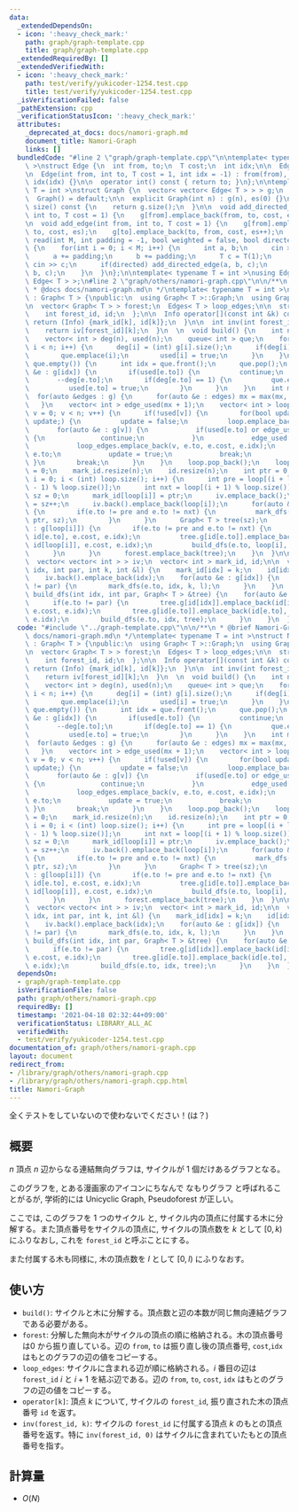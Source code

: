 ```yaml
---
data:
  _extendedDependsOn:
  - icon: ':heavy_check_mark:'
    path: graph/graph-template.cpp
    title: graph/graph-template.cpp
  _extendedRequiredBy: []
  _extendedVerifiedWith:
  - icon: ':heavy_check_mark:'
    path: test/verify/yukicoder-1254.test.cpp
    title: test/verify/yukicoder-1254.test.cpp
  _isVerificationFailed: false
  _pathExtension: cpp
  _verificationStatusIcon: ':heavy_check_mark:'
  attributes:
    _deprecated_at_docs: docs/namori-graph.md
    document_title: Namori-Graph
    links: []
  bundledCode: "#line 2 \"graph/graph-template.cpp\"\n\ntemplate< typename T = int\
    \ >\nstruct Edge {\n  int from, to;\n  T cost;\n  int idx;\n\n  Edge() = default;\n\
    \n  Edge(int from, int to, T cost = 1, int idx = -1) : from(from), to(to), cost(cost),\
    \ idx(idx) {}\n\n  operator int() const { return to; }\n};\n\ntemplate< typename\
    \ T = int >\nstruct Graph {\n  vector< vector< Edge< T > > > g;\n  int es;\n\n\
    \  Graph() = default;\n\n  explicit Graph(int n) : g(n), es(0) {}\n\n  size_t\
    \ size() const {\n    return g.size();\n  }\n\n  void add_directed_edge(int from,\
    \ int to, T cost = 1) {\n    g[from].emplace_back(from, to, cost, es++);\n  }\n\
    \n  void add_edge(int from, int to, T cost = 1) {\n    g[from].emplace_back(from,\
    \ to, cost, es);\n    g[to].emplace_back(to, from, cost, es++);\n  }\n\n  void\
    \ read(int M, int padding = -1, bool weighted = false, bool directed = false)\
    \ {\n    for(int i = 0; i < M; i++) {\n      int a, b;\n      cin >> a >> b;\n\
    \      a += padding;\n      b += padding;\n      T c = T(1);\n      if(weighted)\
    \ cin >> c;\n      if(directed) add_directed_edge(a, b, c);\n      else add_edge(a,\
    \ b, c);\n    }\n  }\n};\n\ntemplate< typename T = int >\nusing Edges = vector<\
    \ Edge< T > >;\n#line 2 \"graph/others/namori-graph.cpp\"\n\n/**\n * @brief Namori-Graph\n\
    \ * @docs docs/namori-graph.md\n */\ntemplate< typename T = int >\nstruct NamoriGraph\
    \ : Graph< T > {\npublic:\n  using Graph< T >::Graph;\n  using Graph< T >::g;\n\
    \n  vector< Graph< T > > forest;\n  Edges< T > loop_edges;\n\n  struct Info {\n\
    \    int forest_id, id;\n  };\n\n  Info operator[](const int &k) const {\n   \
    \ return (Info) {mark_id[k], id[k]};\n  }\n\n  int inv(int forest_id, int k) {\n\
    \    return iv[forest_id][k];\n  }\n  \n  void build() {\n    int n = (int) g.size();\n\
    \    vector< int > deg(n), used(n);\n    queue< int > que;\n    for(int i = 0;\
    \ i < n; i++) {\n      deg[i] = (int) g[i].size();\n      if(deg[i] == 1) {\n\
    \        que.emplace(i);\n        used[i] = true;\n      }\n    }\n    while(not\
    \ que.empty()) {\n      int idx = que.front();\n      que.pop();\n      for(auto\
    \ &e : g[idx]) {\n        if(used[e.to]) {\n          continue;\n        }\n \
    \       --deg[e.to];\n        if(deg[e.to] == 1) {\n          que.emplace(e.to);\n\
    \          used[e.to] = true;\n        }\n      }\n    }\n    int mx = 0;\n  \
    \  for(auto &edges : g) {\n      for(auto &e : edges) mx = max(mx, e.idx);\n \
    \   }\n    vector< int > edge_used(mx + 1);\n    vector< int > loop;\n    for(int\
    \ v = 0; v < n; v++) {\n      if(!used[v]) {\n        for(bool update = true;\
    \ update;) {\n          update = false;\n          loop.emplace_back(v);\n   \
    \       for(auto &e : g[v]) {\n            if(used[e.to] or edge_used[e.idx])\
    \ {\n              continue;\n            }\n            edge_used[e.idx] = true;\n\
    \            loop_edges.emplace_back(v, e.to, e.cost, e.idx);\n            v =\
    \ e.to;\n            update = true;\n            break;\n          }\n       \
    \ }\n        break;\n      }\n    }\n    loop.pop_back();\n    loop_edges.back().to\
    \ = 0;\n    mark_id.resize(n);\n    id.resize(n);\n    int ptr = 0;\n    for(int\
    \ i = 0; i < (int) loop.size(); i++) {\n      int pre = loop[(i + loop.size()\
    \ - 1) % loop.size()];\n      int nxt = loop[(i + 1) % loop.size()];\n      int\
    \ sz = 0;\n      mark_id[loop[i]] = ptr;\n      iv.emplace_back();\n      id[loop[i]]\
    \ = sz++;\n      iv.back().emplace_back(loop[i]);\n      for(auto &e : g[loop[i]])\
    \ {\n        if(e.to != pre and e.to != nxt) {\n          mark_dfs(e.to, loop[i],\
    \ ptr, sz);\n        }\n      }\n      Graph< T > tree(sz);\n      for(auto &e\
    \ : g[loop[i]]) {\n        if(e.to != pre and e.to != nxt) {\n          tree.g[id[loop[i]]].emplace_back(id[loop[i]],\
    \ id[e.to], e.cost, e.idx);\n          tree.g[id[e.to]].emplace_back(id[e.to],\
    \ id[loop[i]], e.cost, e.idx);\n          build_dfs(e.to, loop[i], tree);\n  \
    \      }\n      }\n      forest.emplace_back(tree);\n    }\n  }\n\nprivate:\n\
    \  vector< vector< int > > iv;\n  vector< int > mark_id, id;\n\n  void mark_dfs(int\
    \ idx, int par, int k, int &l) {\n    mark_id[idx] = k;\n    id[idx] = l++;\n\
    \    iv.back().emplace_back(idx);\n    for(auto &e : g[idx]) {\n      if(e.to\
    \ != par) {\n        mark_dfs(e.to, idx, k, l);\n      }\n    }\n  }\n\n  void\
    \ build_dfs(int idx, int par, Graph< T > &tree) {\n    for(auto &e : g[idx]) {\n\
    \      if(e.to != par) {\n        tree.g[id[idx]].emplace_back(id[idx], id[e.to],\
    \ e.cost, e.idx);\n        tree.g[id[e.to]].emplace_back(id[e.to], id[idx], e.cost,\
    \ e.idx);\n        build_dfs(e.to, idx, tree);\n      }\n    }\n  }\n};\n"
  code: "#include \"../graph-template.cpp\"\n\n/**\n * @brief Namori-Graph\n * @docs\
    \ docs/namori-graph.md\n */\ntemplate< typename T = int >\nstruct NamoriGraph\
    \ : Graph< T > {\npublic:\n  using Graph< T >::Graph;\n  using Graph< T >::g;\n\
    \n  vector< Graph< T > > forest;\n  Edges< T > loop_edges;\n\n  struct Info {\n\
    \    int forest_id, id;\n  };\n\n  Info operator[](const int &k) const {\n   \
    \ return (Info) {mark_id[k], id[k]};\n  }\n\n  int inv(int forest_id, int k) {\n\
    \    return iv[forest_id][k];\n  }\n  \n  void build() {\n    int n = (int) g.size();\n\
    \    vector< int > deg(n), used(n);\n    queue< int > que;\n    for(int i = 0;\
    \ i < n; i++) {\n      deg[i] = (int) g[i].size();\n      if(deg[i] == 1) {\n\
    \        que.emplace(i);\n        used[i] = true;\n      }\n    }\n    while(not\
    \ que.empty()) {\n      int idx = que.front();\n      que.pop();\n      for(auto\
    \ &e : g[idx]) {\n        if(used[e.to]) {\n          continue;\n        }\n \
    \       --deg[e.to];\n        if(deg[e.to] == 1) {\n          que.emplace(e.to);\n\
    \          used[e.to] = true;\n        }\n      }\n    }\n    int mx = 0;\n  \
    \  for(auto &edges : g) {\n      for(auto &e : edges) mx = max(mx, e.idx);\n \
    \   }\n    vector< int > edge_used(mx + 1);\n    vector< int > loop;\n    for(int\
    \ v = 0; v < n; v++) {\n      if(!used[v]) {\n        for(bool update = true;\
    \ update;) {\n          update = false;\n          loop.emplace_back(v);\n   \
    \       for(auto &e : g[v]) {\n            if(used[e.to] or edge_used[e.idx])\
    \ {\n              continue;\n            }\n            edge_used[e.idx] = true;\n\
    \            loop_edges.emplace_back(v, e.to, e.cost, e.idx);\n            v =\
    \ e.to;\n            update = true;\n            break;\n          }\n       \
    \ }\n        break;\n      }\n    }\n    loop.pop_back();\n    loop_edges.back().to\
    \ = 0;\n    mark_id.resize(n);\n    id.resize(n);\n    int ptr = 0;\n    for(int\
    \ i = 0; i < (int) loop.size(); i++) {\n      int pre = loop[(i + loop.size()\
    \ - 1) % loop.size()];\n      int nxt = loop[(i + 1) % loop.size()];\n      int\
    \ sz = 0;\n      mark_id[loop[i]] = ptr;\n      iv.emplace_back();\n      id[loop[i]]\
    \ = sz++;\n      iv.back().emplace_back(loop[i]);\n      for(auto &e : g[loop[i]])\
    \ {\n        if(e.to != pre and e.to != nxt) {\n          mark_dfs(e.to, loop[i],\
    \ ptr, sz);\n        }\n      }\n      Graph< T > tree(sz);\n      for(auto &e\
    \ : g[loop[i]]) {\n        if(e.to != pre and e.to != nxt) {\n          tree.g[id[loop[i]]].emplace_back(id[loop[i]],\
    \ id[e.to], e.cost, e.idx);\n          tree.g[id[e.to]].emplace_back(id[e.to],\
    \ id[loop[i]], e.cost, e.idx);\n          build_dfs(e.to, loop[i], tree);\n  \
    \      }\n      }\n      forest.emplace_back(tree);\n    }\n  }\n\nprivate:\n\
    \  vector< vector< int > > iv;\n  vector< int > mark_id, id;\n\n  void mark_dfs(int\
    \ idx, int par, int k, int &l) {\n    mark_id[idx] = k;\n    id[idx] = l++;\n\
    \    iv.back().emplace_back(idx);\n    for(auto &e : g[idx]) {\n      if(e.to\
    \ != par) {\n        mark_dfs(e.to, idx, k, l);\n      }\n    }\n  }\n\n  void\
    \ build_dfs(int idx, int par, Graph< T > &tree) {\n    for(auto &e : g[idx]) {\n\
    \      if(e.to != par) {\n        tree.g[id[idx]].emplace_back(id[idx], id[e.to],\
    \ e.cost, e.idx);\n        tree.g[id[e.to]].emplace_back(id[e.to], id[idx], e.cost,\
    \ e.idx);\n        build_dfs(e.to, idx, tree);\n      }\n    }\n  }\n};\n"
  dependsOn:
  - graph/graph-template.cpp
  isVerificationFile: false
  path: graph/others/namori-graph.cpp
  requiredBy: []
  timestamp: '2021-04-18 02:32:44+09:00'
  verificationStatus: LIBRARY_ALL_AC
  verifiedWith:
  - test/verify/yukicoder-1254.test.cpp
documentation_of: graph/others/namori-graph.cpp
layout: document
redirect_from:
- /library/graph/others/namori-graph.cpp
- /library/graph/others/namori-graph.cpp.html
title: Namori-Graph
---
```

全くテストをしていないので使わないでください！(は？)

## 概要

$n$ 頂点 $n$ 辺からなる連結無向グラフは, サイクルが $1$ 個だけあるグラフとなる。

このグラフを, とある漫画家のアイコンにちなんで なもりグラフ と呼ばれることがるが, 学術的には Unicyclic Graph, Pseudoforest が正しい。

ここでは, このグラフを 1 つのサイクル と, サイクル内の頂点に付属する木に分解する。また頂点番号をサイクルの頂点に, サイクルの頂点数を $k$ として $[0, k)$ にふりなおし, これを `forest_id` と呼ぶことにする。

また付属する木も同様に, 木の頂点数を $l$ として $[0, l)$ にふりなおす。


## 使い方

* `build()`: サイクルと木に分解する。頂点数と辺の本数が同じ無向連結グラフである必要がある。
* `forest`: 分解した無向木がサイクルの頂点の順に格納される。木の頂点番号は$0$ から振り直している。辺の `from`, `to` は振り直し後の頂点番号, `cost`,`idx` はもとのグラフの辺の値をコピーする。
* `loop_edges`: サイクルに含まれる辺が順に格納される。$i$ 番目の辺は `forest_id` $i$ と $i+1$ を結ぶ辺である。辺の `from`, `to`, `cost`, `idx` はもとのグラフの辺の値をコピーする。
* `operator[k]`: 頂点 $k$ について, サイクルの `forest_id`, 振り直された木の頂点番号 `id` を返す。
* `inv(forest_id, k)`: サイクルの `forest_id` に付属する頂点 $k$ のもとの頂点番号を返す。特に `inv(forest_id, 0)` はサイクルに含まれていたもとの頂点番号を指す。

## 計算量

* $O(N)$
